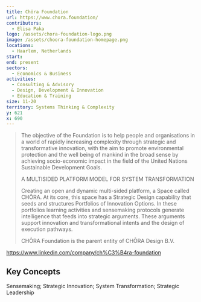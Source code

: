 ```yaml
---
title: Chôra Foundation
url: https://www.chora.foundation/
contributors:
  - Elisa Paka
logo: /assets/chora-foundation-logo.png
image: /assets/choora-foundation-homepage.png
locations:
  - Haarlem, Netherlands
start: 
end: present
sectors:
  - Economics & Business
activities:
  - Consulting & Advisory
  - Design, Development & Innovation
  - Education & Training
size: 11-20
territory: Systems Thinking & Complexity
y: 621
x: 690
---
```

> The objective of the Foundation is to help people and organisations in a world of rapidly increasing complexity through strategic and transformative innovation, with the aim to promote environmental protection and the well being of mankind in the broad sense by achieving socio-economic impact in the field of the United Nations Sustainable Development Goals.
> 
> A MULTISIDED PLATFORM MODEL FOR SYSTEM TRANSFORMATION
> 
> Creating an open and dynamic multi-sided platform, a Space called CHÔRA. At its core, this space has a Strategic Design capability that seeds and structures Portfolios of Innovation Options. In these portfolios learning activities and sensemaking protocols generate intelligence that feeds into strategic arguments. These arguments support innovation and transformational intents and the design of execution pathways.
> 
> CHÔRA Foundation is the parent entity of CHÔRA Design B.V.

 https://www.linkedin.com/company/ch%C3%B4ra-foundation

## Key Concepts

Sensemaking; Strategic Innovation; System Transformation; Strategic Leadership
